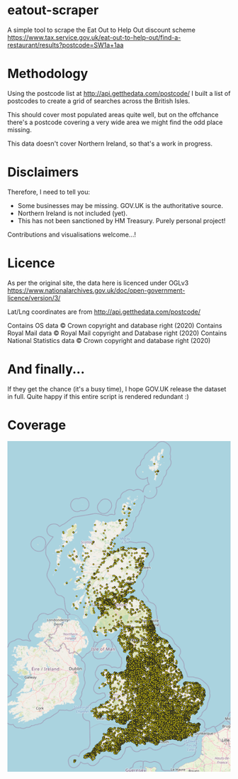 # eatout-scraper
A simple tool to scrape the Eat Out to Help Out discount scheme
https://www.tax.service.gov.uk/eat-out-to-help-out/find-a-restaurant/results?postcode=SW1a+1aa

# Methodology
Using the postcode list at http://api.getthedata.com/postcode/ I built a list of postcodes to create a grid of searches across the British Isles.

This should cover most populated areas quite well, but on the offchance there's a postcode covering a very wide area we might find the odd place missing.

This data doesn't cover Northern Ireland, so that's a work in progress.

# Disclaimers

Therefore, I need to tell you:
* Some businesses may be missing. GOV.UK is the authoritative source.
* Northern Ireland is not included (yet).
* This has not been sanctioned by HM Treasury. Purely personal project!

Contributions and visualisations welcome...!

# Licence
As per the original site, the data here is licenced under OGLv3 https://www.nationalarchives.gov.uk/doc/open-government-licence/version/3/

Lat/Lng coordinates are from http://api.getthedata.com/postcode/

Contains OS data © Crown copyright and database right (2020)
Contains Royal Mail data © Royal Mail copyright and Database right (2020)
Contains National Statistics data © Crown copyright and database right (2020)

# And finally...
If they get the chance (it's a busy time), I hope GOV.UK release the dataset in full. Quite happy if this entire script is rendered redundant :)

# Coverage
![coverage map of UK](coverage.png?raw=true)
